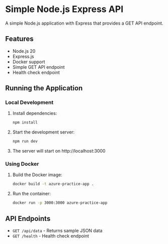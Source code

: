 # Simple Node.js Express API

A simple Node.js application with Express that provides a GET API endpoint.

## Features

- Node.js 20
- Express.js
- Docker support
- Simple GET API endpoint
- Health check endpoint

## Running the Application

### Local Development

1. Install dependencies:
   ```bash
   npm install
   ```

2. Start the development server:
   ```bash
   npm run dev
   ```

3. The server will start on http://localhost:3000

### Using Docker

1. Build the Docker image:
   ```bash
   docker build -t azure-practice-app .
   ```

2. Run the container:
   ```bash
   docker run -p 3000:3000 azure-practice-app
   ```

## API Endpoints

- `GET /api/data` - Returns sample JSON data
- `GET /health` - Health check endpoint 
